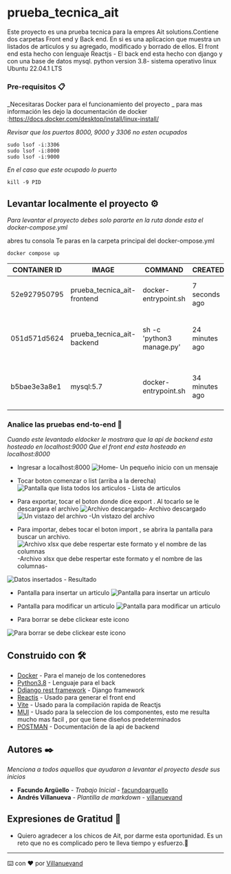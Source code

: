 # prueba_tecnica_ait

Este proyecto es una prueba tecnica para la empres Ait solutions.Contiene dos carpetas Front end y Back end.
En si es una aplicacion que muestra un listados de articulos y su agregado, modificado y borrado de ellos.
El front end esta hecho con lenguaje Reactjs -
El back end esta hecho con django y con una base de datos mysql.
python version 3.8-
sistema operativo linux Ubuntu 22.04.1 LTS



### Pre-requisitos 📋

_Necesitaras Docker para el funcionamiento del proyecto _
para mas información les dejo la documentación de docker :https://docs.docker.com/desktop/install/linux-install/

_Revisar que los puertos 8000, 9000 y 3306 no esten ocupados_

```
sudo lsof -i:3306 
sudo lsof -i:8000 
sudo lsof -i:9000 
```

_En el caso que este ocupado lo puerto_

```
kill -9 PID
```

## Levantar localmente el proyecto ⚙️

_Para levantar el proyecto debes solo pararte en la ruta donde esta el docker-compose.yml_

abres tu consola 
Te paras en la carpeta principal del docker-ompose.yml
```
docker compose up
```
| CONTAINER ID  | IMAGE                        | COMMAND                   | CREATED         | STATUS        | PORTS                                                 | NAMES     |
|---------------|------------------------------|---------------------------|-----------------|---------------|-------------------------------------------------------|-----------|
| 52e927950795  | prueba_tecnica_ait-frontend  | docker-entrypoint.sh      | 7 seconds ago  | Up 6 seconds  | 0.0.0.0:8000->8000/tcp, :::8000->8000/tcp            | app_fe    |
|               |                              |                           |                 |               |                                                       |           |
| 051d571d5624  | prueba_tecnica_ait-backend   | sh -c 'python3 manage.py' | 24 minutes ago | Up 5 seconds  | 8000/tcp, 0.0.0.0:9000->9000/tcp, :::9000->9000/tcp | api_be    |
|               |                              |                           |                 |               |                                                       |           |
| b5bae3e3a8e1  | mysql:5.7                    | docker-entrypoint.sh      | 34 minutes ago | Up 6 seconds  | 0.0.0.0:3306->3306/tcp, :::3306->3306/tcp, 33060/tcp | db_mysql_dk|

### Analice las pruebas end-to-end 🔩

_Cuando este levantado eldocker le mostrara que la api de backend esta hosteado en localhost:9000_
_Que el front end esta hosteado en localhost:8000_

* Ingresar a localhost:8000
![Home](/images_mk/home.png)- Un pequeño inicio con un mensaje
* Tocar boton comenzar o list (arriba a la derecha)
![Pantalla que lista todos los articulos](/images_mk/list.png) - Lista de articulos

* Para exportar, tocar el boton donde dice export . Al tocarlo se le descargara el archivo
![Archivo descargado](/images_mk/exceldown.png)- Archivo descargado
![Un vistazo del archivo](/images_mk/excelfile.png) -Un vistazo del archivo
* Para importar, debes tocar el boton import , se abrira la pantalla para buscar un archivo.
![Archivo xlsx que debe respertar este formato y el nombre de las columnas](/images_mk/fileprueba.png) -Archivo xlsx que debe respertar este formato y el nombre de las columnas-

![Datos insertados](/images_mk/listinsert.png) - Resultado

* Pantalla para insertar un articulo
![Pantalla para insertar un articulo](images_mk/add.png)

* Pantalla para modificar un articulo
![Pantalla para modificar un articulo](images_mk/up.png)

* Para borrar se debe clickear este icono

  
![Para borrar se debe clickear este icono](images_mk/del.png)

## Construido con 🛠️

* [Docker](https://docs.docker.com/manuals/) - Para el manejo de los contenedores
* [Python3.8](https://docs.python.org/3.8/) - Lenguaje para el back
* [Ddjango rest framework](https://www.django-rest-framework.org/) - Django framework
* [Reactjs](https://legacy.reactjs.org/docs/getting-started.html) - Usado para generar el front end
* [Vite](https://carlosazaustre.es/react-vite) - Usado para la compilación rapida de Reactjs
* [MUI](https://mui.com/material-ui/all-components/) - Usado para la seleccion de los componentes, esto me resulta mucho mas facil , por que tiene diseños predeterminados
* [POSTMAN](https://documenter.getpostman.com/view/25670044/2sA2xk1roH) - Documentación de la api de backend

## Autores ✒️

_Menciona a todos aquellos que ayudaron a levantar el proyecto desde sus inicios_

* **Facundo Argüello** - *Trabajo Inicial* - [facundoarguello](https://github.com/facundoarguello)
* **Andrés Villanueva** - *Plantilla de markdown* - [villanuevand](https://github.com/villanuevand)

## Expresiones de Gratitud 🎁

* Quiero agradecer a los chicos de Ait, por darme esta oportunidad. Es un reto que no es complicado pero te lleva tiempo y esfuerzo.📢

---
⌨️ con ❤️ por [Villanuevand](https://github.com/Villanuevand) 
